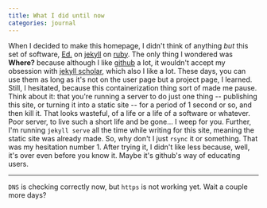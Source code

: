```yaml
---
title: What I did until now
categories: journal
---
```


When I decided to make this homepage, I didn't think of anything *but* this set of software, [Ed.](http://minicomp.github.io/ed/) on [jekyll](https://jekyllrb.com/) on [ruby](https://www.ruby-lang.org/en/downloads/). The only thing I wondered was **Where?** because although I like [github](https://github.com/) a lot, it wouldn't accept my obsession with [jekyll scholar](https://github.com/inukshuk/jekyll-scholar), which also I like a lot. These days, you can use them as long as it's not on the user page but a project page, I learned. Still, I hesitated, because this containerization thing sort of made me pause. Think about it: that you're running a server to do just one thing -- publishing this site, or turning it into a static site -- for a period of 1 second or so, and then kill it. That looks wasteful, of a life or a life of a software or whatever. Poor server, to live such a short life and be gone... I weep for you. Further, I'm running `jekyll serve` all the time while writing for this site, meaning the static site was already made. So, why don't I just `rsync` it or something. That was my hesitation number 1. After trying it, I didn't like less because, well, it's over even before you know it. Maybe it's github's way of educating users.

--- 

`DNS` is checking correctly now, but `https` is not working yet. Wait a couple more days?